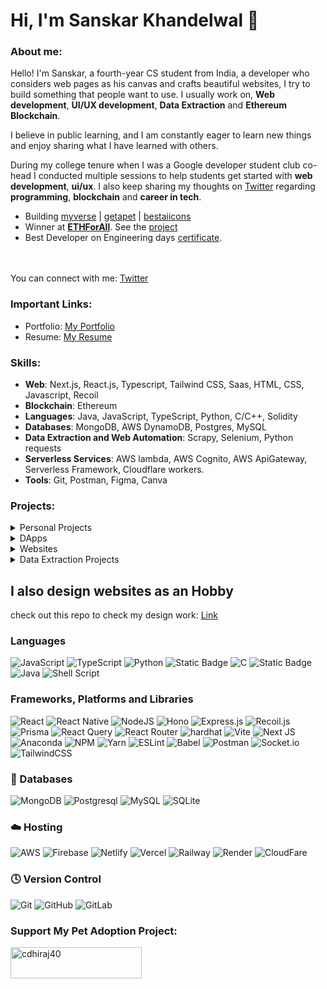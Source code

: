 <!-- ![visitors](https://visitor-badge-reloaded.herokuapp.com/badge?page_id=cdhiraj40.cdhriaj40&color=44CC11) -->
<!-- <hr> -->
<!-- <p align="center">
  <img src="https://readme-typing-svg.herokuapp.com?color=0d8eceF&size=30&center=true&vCenter=true&width=550&height=70&lines=Hey+There+,+I'm+Dhiraj;+An+Open+Source+Enthusiast+☀;An+Android+Developer+💻;Loves+To+Build;And+Contribute+To+Projects+🛠;">
</p> -->
# Hi, I'm Sanskar Khandelwal 👋

###  About me:
Hello! I'm Sanskar, a fourth-year CS student from India, a developer who considers web pages as his canvas and crafts beautiful websites, I try to build something that people want to use.
I usually work on, **Web development**, **UI/UX development**, **Data Extraction** and **Ethereum Blockchain**.

I believe in public learning, and I am constantly eager to learn new things and enjoy sharing what I have learned with others. 

During my college tenure when I was a Google developer student club co-head I conducted multiple sessions to help students get started with **web development**, **ui/ux**. I also keep sharing my thoughts on [Twitter](https://x.com/sanskartweets) regarding **programming**, **blockchain** and **career in tech**.

- Building [myverse](https://myverse.link/) |  [getapet](https://www.getapet.link/) | [bestaiicons](https://bestaiicons.vercel.app/) 
- Winner at **[ETHForAll](https://ethforall.devfolio.co/)**. See the [project](https://linkpay.vercel.app/)
- Best Developer on Engineering days [certificate](https://drive.google.com/file/d/19Cqr1O9QuzOwuztXjUuW4r7n_Y8vzLY6/view?usp=sharing).

<br/> <br/> You can connect with me: [Twitter](https://x.com/sanskartweets)

### Important Links:
- Portfolio: [My Portfolio](https://phase-substance-9e7.notion.site/My-Portfolio-507599180f7c4a3980a1469df0c67efe?pvs=74)
- Resume: [My Resume](https://drive.google.com/file/d/1oYPnSh7xbYi8JYSvIrmcMkiA4YMnpQAx/view?usp=sharing)


### Skills:

- **Web**: Next.js, React.js, Typescript, Tailwind CSS, Saas, HTML, CSS, Javascript, Recoil
- **Blockchain**: Ethereum
- **Languages**: Java, JavaScript, TypeScript, Python, C/C++, Solidity
- **Databases**: MongoDB, AWS DynamoDB, Postgres, MySQL
- **Data Extraction and Web Automation**: Scrapy, Selenium, Python requests
- **Serverless Services**: AWS lambda, AWS Cognito, AWS ApiGateway, Serverless Framework, Cloudflare workers.
- **Tools**: Git, Postman, Figma, Canva
 

### Projects:

<!-- Native Mobile Apps -->

<details>
<summary>Personal Projects</summary>

| Project Name | Description | Tech Stack | Live Demo |
|--------------|-------------|------------|-----------|
| Myverse | A link Aggregator platform for content creators. One link for all your links | Next.js, Tailwind CSS, AWS Cognito, AWS Lambda, AWS API Gateway | [Myverse](https://myverse.link) |
| GetAPet | A pet adoption website that helps to find homes for stray pets | Next.js, Tailwind CSS, Express.js, Node.js, MongoDb, Typescript | [GetAPet](https://getapet.link) |
| BestAiIcons | An AI icon generator that takes an AI prompt as input and generates a logo/icon for websites and businesses | Next.js, Tailwind CSS, AWS Cognito, AWS Lambda, AWS API Gateway, OpenAi Api | [BestAiIcons](https://bestaiicons.vercel.app) |
| Meme Generator | A meme generator project that I made while learning React.js | React.js, react-router-dom | [MemeGenerator](https://sam-meme-generator.netlify.app/) |

</details>



<!-- ETH Dapps -->

<details>
<summary>DApps</summary>

| Eth Dapps         | Description                                                                 | Tech Stack                                                                    | Source Code                                               |
|-------------------|-----------------------------------------------------------------------------|-------------------------------------------------------------------------------|------------------------------------------------------------|
| Hardhat Lottery   | A smart contract that chooses a random winner of a raffle and makes the lottery fair. | Hardhat, Next.js, Typescript, Solidity, JavaScript, Ganache, ChainLink VRF, ChainLink Keepers | [Link](https://github.com/Sanskar-khandelwal/Hardhat-Lottery-2) |
| Hardhat Fundme   | A crowdfunding smart contract. | Hardhat, Next.js, Typescript, Solidity, JavaScript, ChainLink VRF | [Link](https://github.com/Sanskar-khandelwal/hardhat-fundme-2) |
| Nextjs NFt MarketPlace   | A NFT marketplace that lets users buy and sell NFTs. | Hardhat, Next.js, Typescript, Solidity, JavaScript, OpenZepplin, Ethers, Viem | [Link](https://github.com/Sanskar-khandelwal/hardhat-nft) |
| Early Access Dapp   | This is an Early Access dApp which gives early access of NFT to the first 20 user | Remix, Solidity | [Link](https://github.com/Sanskar-khandelwal/EarlyAccess-dApp) |
| Ethers   | A Ethers Repo which has a course for interacting with smart contracts | Ethers.js | [Link](https://github.com/Sanskar-khandelwal/learning-ethersjs) |

</details>


<!-- Websites -->

<details>
<summary>Websites</summary>

| Web Site          | Front End                             | Live Demo                                                                 |
|-------------------|---------------------------------------|--------------------------------------------------------------------------|
| Maruty Polymath   | React.js, TS, HTML, CSS               | [Link](https://marutypolymath.com)                                       |
| Vamos Eletrica    | Next.js, TS, Tailwind CSS, HTML       | [Link](https://vamoselectrica.com)                                       |
| Builds Assignment (Completed in 2 days) | Next.js, 0x API, Decentralized Exchange, Web Socket | [Live Video](https://drive.google.com/file/d/106EmfcuxzAr7lkLfMOtMsofsNtLY-GOx/view?usp=sharing) |
| Solar System (First website) | HTML, CSS| [Live Video](https://solarsystemproject.vercel.app) |
</details>


<!-- Python Bots -->

<details>
<summary>Data Extraction Projects</summary>

Data Extraction Projects | Description | Tech Stack | Source Code
-------- | -------- | --------- | :-------: |
scraped_zillow | A project to scrape real estate data from Zillow. | Python, Scrapy | [Repo](https://github.com/Sanskar-khandelwal/scraped_zillow)
scraped_twitter | A project to scrape tweets and user data from Twitter. | Python, Selenium | [Repo](https://github.com/Sanskar-khandelwal/scraped_twitter)
scraped_coinmarketcap | A project to scrape cryptocurrency data from CoinMarketCap. | Python, Scrapy, requests | [Repo](https://github.com/Sanskar-khandelwal/scraped_coinmarketcap)
scraped_glassdoor | A project to scrape job listings and reviews from Glassdoor. | Python, BeautifulSoup | [Repo](https://github.com/Sanskar-khandelwal/scraped_glassdoor)
scraped_openlibrary | A project to scrape books details from open library. | Python, Selenium | [Repo](https://github.com/Sanskar-khandelwal/openlibrary_extraction)
scraped_steam | A project to scrape all popular games from Steam. | Python, Selenium | [Repo](https://github.com/Sanskar-khandelwal/scraped_steam)
</details>



<!-- Documentation -->

## I also design websites as an Hobby 
check out this repo to check my design work: [Link](https://github.com/Sanskar-khandelwal/Figma-UI-Design)


### **Languages**

![JavaScript](https://img.shields.io/badge/javascript-%23323330.svg?style=for-the-badge&logo=javascript&logoColor=%23F7DF1E)
![TypeScript](https://img.shields.io/badge/typescript-%23007ACC.svg?style=for-the-badge&logo=typescript&logoColor=white)
![Python](https://img.shields.io/badge/python-3670A0?style=for-the-badge&logo=python&logoColor=ffdd54)
![Static Badge](https://img.shields.io/badge/Solidty-gray?style=for-the-badge&logo=solidity)
![C](https://img.shields.io/badge/c-%2300599C.svg?style=for-the-badge&logo=c&logoColor=white)
![Static Badge](https://img.shields.io/badge/c%2B%2B-blue?style=for-the-badge&logo=c%2B%2B)
![Java](https://img.shields.io/badge/java-%23ED8B00.svg?style=for-the-badge&logo=java&logoColor=white)
![Shell Script](https://img.shields.io/badge/shell_script-%23121011.svg?style=for-the-badge&logo=gnu-bash&logoColor=white)

### **Frameworks, Platforms and Libraries**

![React](https://img.shields.io/badge/react-%2320232a.svg?style=for-the-badge&logo=react&logoColor=%2361DAFB)
![React Native](https://img.shields.io/badge/Reactnative-blue?style=for-the-badge&logo=react&logoColor=white)
![NodeJS](https://img.shields.io/badge/node.js-6DA55F?style=for-the-badge&logo=node.js&logoColor=white)
![Hono](https://img.shields.io/badge/Hono-E36002?style=for-the-badge&logo=hono&logoColor=fff)
![Express.js](https://img.shields.io/badge/express.js-%23404d59.svg?style=for-the-badge&logo=express&logoColor=%2361DAFB)
![Recoil.js](https://img.shields.io/badge/recoil.js-gray?style=for-the-badge&logo=recoil&logoColor=white)
![Prisma](https://img.shields.io/badge/Prisma-3982CE?style=for-the-badge&logo=Prisma&logoColor=white)
![React Query](https://img.shields.io/badge/-React%20Query-FF4154?style=for-the-badge&logo=react%20query&logoColor=white)
![React Router](https://img.shields.io/badge/React_Router-CA4245?style=for-the-badge&logo=react-router&logoColor=white)
![hardhat](https://img.shields.io/badge/hardhat-black?style=for-the-badge&logoColor=yellow)
![Vite](https://img.shields.io/badge/vite-%23646CFF.svg?style=for-the-badge&logo=vite&logoColor=white)
![Next JS](https://img.shields.io/badge/Next-black?style=for-the-badge&logo=next.js&logoColor=white)
![Anaconda](https://img.shields.io/badge/Anaconda-%2344A833.svg?style=for-the-badge&logo=anaconda&logoColor=white)
![NPM](https://img.shields.io/badge/NPM-%23000000.svg?style=for-the-badge&logo=npm&logoColor=white)
![Yarn](https://img.shields.io/badge/yarn-%232C8EBB.svg?style=for-the-badge&logo=yarn&logoColor=white)
![ESLint](https://img.shields.io/badge/ESLint-4B3263?style=for-the-badge&logo=eslint&logoColor=white)
![Babel](https://img.shields.io/badge/Babel-F9DC3e?style=for-the-badge&logo=babel&logoColor=black)
![Postman](https://img.shields.io/badge/Postman-FF6C37?style=for-the-badge&logo=postman&logoColor=white)
![Socket.io](https://img.shields.io/badge/Socket.io-black?style=for-the-badge&logo=socket.io&badgeColor=010101)
![TailwindCSS](https://img.shields.io/badge/tailwindcss-%2338B2AC.svg?style=for-the-badge&logo=tailwind-css&logoColor=white)


### **💾 Databases**

![MongoDB](https://img.shields.io/badge/MongoDB-%234ea94b.svg?style=for-the-badge&logo=mongodb&logoColor=white)
![Postgresql](https://img.shields.io/badge/postgresql-4169e1?style=for-the-badge&logo=postgresql&logoColor=white)
![MySQL](https://img.shields.io/badge/mysql-%2300f.svg?style=for-the-badge&logo=mysql&logoColor=white)
![SQLite](https://img.shields.io/badge/sqlite-%2307405e.svg?style=for-the-badge&logo=sqlite&logoColor=white)

### **☁️ Hosting**

![AWS](https://img.shields.io/badge/AWS-%23FF9900.svg?style=for-the-badge&logo=amazon-aws&logoColor=white)
![Firebase](https://img.shields.io/badge/firebase-%23039BE5.svg?style=for-the-badge&logo=firebase)
![Netlify](https://img.shields.io/badge/netlify-%23000000.svg?style=for-the-badge&logo=netlify&logoColor=#00C7B7)
![Vercel](https://img.shields.io/badge/vercel-%23000000.svg?style=for-the-badge&logo=vercel&logoColor=white)
![Railway](https://img.shields.io/badge/Railway-black?style=for-the-badge&logo=railway&logoColor=white)
![Render](https://img.shields.io/badge/render-black?style=for-the-badge&logo=render&logoColor=white)
![CloudFare](https://img.shields.io/badge/Cloudflare-F38020?style=for-the-badge&logo=Cloudflare&logoColor=white)

### **🕓 Version Control**

![Git](https://img.shields.io/badge/git-%23F05033.svg?style=for-the-badge&logo=git&logoColor=white)
![GitHub](https://img.shields.io/badge/github-%23121011.svg?style=for-the-badge&logo=github&logoColor=white)
![GitLab](https://img.shields.io/badge/gitlab-%23181717.svg?style=for-the-badge&logo=gitlab&logoColor=white)


  
<h3 align="left">Support My Pet Adoption Project:</h3>
<p><a href="https://buymeacoffee.com/getapet"> <img align="left" src="https://cdn.buymeacoffee.com/buttons/v2/default-yellow.png" height="50" width="210" alt="cdhiraj40" /></a></p><br><br>
